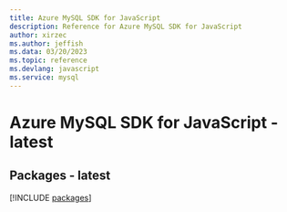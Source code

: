 ```yaml
---
title: Azure MySQL SDK for JavaScript
description: Reference for Azure MySQL SDK for JavaScript
author: xirzec
ms.author: jeffish
ms.data: 03/20/2023
ms.topic: reference
ms.devlang: javascript
ms.service: mysql
---
```

# Azure MySQL SDK for JavaScript - latest
## Packages - latest
[!INCLUDE [packages](mysql-index.md)]